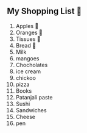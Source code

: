## My Shopping List 🛒

1. Apples 🍎
2. Oranges 🍊
3. Tissues 🚽
4. Bread 🍞
5. Milk
6. mangoes
7. Chocholates
8. ice cream
9. chickoo
10. pizza
11. Books
12. Patanjali paste
13. Sushi
14. Sandwiches
15. Cheese
16. pen

